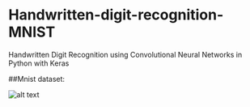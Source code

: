 # Handwritten-digit-recognition-MNIST
Handwritten Digit Recognition using Convolutional Neural Networks in Python with Keras

##Mnist dataset:

![alt text](https://github.com/shubham99bisht/Handwritten-digit-recognition-MNIST/blob/master/src/mnist-sample.png "MNIST")
